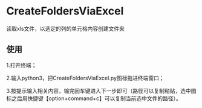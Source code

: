 # CreateFoldersViaExcel
读取xls文件，以选定的列的单元格内容创建文件夹

## 使用

1.打开终端；

2.输入python3，把CreateFoldersViaExcel.py图标拖进终端窗口；

3.按提示输入相关内容，输完回车键进入下一步即可（路径可以复制粘贴，选中图标之后用快捷键【option+command+c】可以复制当前选中文件的路径）。
